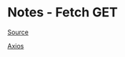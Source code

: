# Notes - Fetch GET

[Source](https://github.com/joeHillman/react-workbench/blob/master/src/notes/fetch/FetchModule.js)

[Axios](https://github.com/axios/axios)
